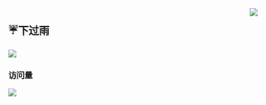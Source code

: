 <a href="https://github.com/anuraghazra/github-readme-stats">
  <img align="right" src="https://github-readme-stats.vercel.app/api?username=3418359665&show_icons=true&hide_border=true&include_all_commits_disable=false&custom_title=谁说我不喜欢你的&count_private=true">
</a>

## ☔下过雨

<img src = "https://github.com/3418359665/3418359665/blob/main/%E5%A4%87%E4%BB%BD/GIF-220424_233856.gif" >

### 访问量

![](http://profile-counter.glitch.me/341195867/count.svg)
